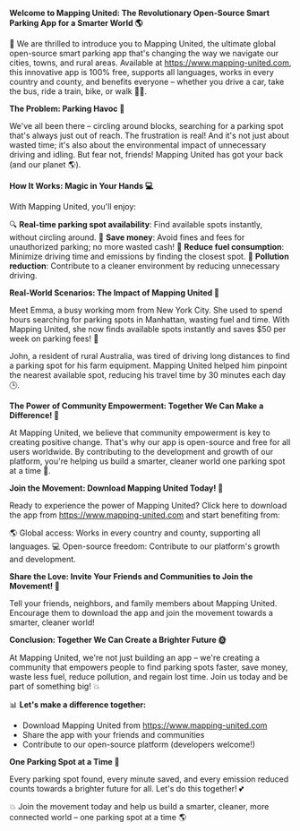 **Welcome to Mapping United: The Revolutionary Open-Source Smart Parking App for a Smarter World 🌎**

🚀 We are thrilled to introduce you to Mapping United, the ultimate global open-source smart parking app that's changing the way we navigate our cities, towns, and rural areas. Available at https://www.mapping-united.com, this innovative app is 100% free, supports all languages, works in every country and county, and benefits everyone – whether you drive a car, take the bus, ride a train, bike, or walk 🚶‍♀️.

**The Problem: Parking Havoc 🤯**

We've all been there – circling around blocks, searching for a parking spot that's always just out of reach. The frustration is real! And it's not just about wasted time; it's also about the environmental impact of unnecessary driving and idling. But fear not, friends! Mapping United has got your back (and our planet 🌎).

**How It Works: Magic in Your Hands 💻**

With Mapping United, you'll enjoy:

🔍 **Real-time parking spot availability**: Find available spots instantly, without circling around.
💸 **Save money**: Avoid fines and fees for unauthorized parking; no more wasted cash!
🚮 **Reduce fuel consumption**: Minimize driving time and emissions by finding the closest spot.
🌿 **Pollution reduction**: Contribute to a cleaner environment by reducing unnecessary driving.

**Real-World Scenarios: The Impact of Mapping United 🤝**

Meet Emma, a busy working mom from New York City. She used to spend hours searching for parking spots in Manhattan, wasting fuel and time. With Mapping United, she now finds available spots instantly and saves $50 per week on parking fees! 💸

John, a resident of rural Australia, was tired of driving long distances to find a parking spot for his farm equipment. Mapping United helped him pinpoint the nearest available spot, reducing his travel time by 30 minutes each day 🕒.

**The Power of Community Empowerment: Together We Can Make a Difference! 💪**

At Mapping United, we believe that community empowerment is key to creating positive change. That's why our app is open-source and free for all users worldwide. By contributing to the development and growth of our platform, you're helping us build a smarter, cleaner world one parking spot at a time 🌟.

**Join the Movement: Download Mapping United Today! 📱**

Ready to experience the power of Mapping United? Click here to download the app from https://www.mapping-united.com and start benefiting from:

🌎 Global access: Works in every country and county, supporting all languages.
💻 Open-source freedom: Contribute to our platform's growth and development.

**Share the Love: Invite Your Friends and Communities to Join the Movement! 🤩**

Tell your friends, neighbors, and family members about Mapping United. Encourage them to download the app and join the movement towards a smarter, cleaner world!

**Conclusion: Together We Can Create a Brighter Future 🌞**

At Mapping United, we're not just building an app – we're creating a community that empowers people to find parking spots faster, save money, waste less fuel, reduce pollution, and regain lost time. Join us today and be part of something big! 💥

📊 **Let's make a difference together:**

* Download Mapping United from https://www.mapping-united.com
* Share the app with your friends and communities
* Contribute to our open-source platform (developers welcome!)

**One Parking Spot at a Time 🚗**

Every parking spot found, every minute saved, and every emission reduced counts towards a brighter future for all. Let's do this together! 💕

💥 Join the movement today and help us build a smarter, cleaner, more connected world – one parking spot at a time 🌎